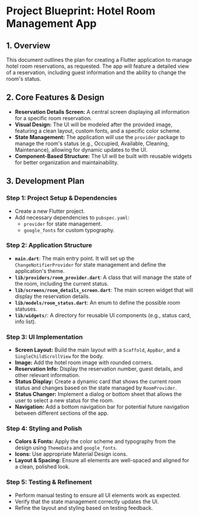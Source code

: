 # Project Blueprint: Hotel Room Management App

## 1. Overview

This document outlines the plan for creating a Flutter application to manage hotel room reservations, as requested. The app will feature a detailed view of a reservation, including guest information and the ability to change the room's status.

## 2. Core Features & Design

- **Reservation Details Screen:** A central screen displaying all information for a specific room reservation.
- **Visual Design:** The UI will be modeled after the provided image, featuring a clean layout, custom fonts, and a specific color scheme.
- **State Management:** The application will use the `provider` package to manage the room's status (e.g., Occupied, Available, Cleaning, Maintenance), allowing for dynamic updates to the UI.
- **Component-Based Structure:** The UI will be built with reusable widgets for better organization and maintainability.

## 3. Development Plan

### Step 1: Project Setup & Dependencies
- Create a new Flutter project.
- Add necessary dependencies to `pubspec.yaml`:
  - `provider` for state management.
  - `google_fonts` for custom typography.

### Step 2: Application Structure
- **`main.dart`**: The main entry point. It will set up the `ChangeNotifierProvider` for state management and define the application's theme.
- **`lib/providers/room_provider.dart`**: A class that will manage the state of the room, including the current status.
- **`lib/screens/room_details_screen.dart`**: The main screen widget that will display the reservation details.
- **`lib/models/room_status.dart`**: An enum to define the possible room statuses.
- **`lib/widgets/`**: A directory for reusable UI components (e.g., status card, info list).

### Step 3: UI Implementation
- **Screen Layout:** Build the main layout with a `Scaffold`, `AppBar`, and a `SingleChildScrollView` for the body.
- **Image:** Add the hotel room image with rounded corners.
- **Reservation Info:** Display the reservation number, guest details, and other relevant information.
- **Status Display:** Create a dynamic card that shows the current room status and changes based on the state managed by `RoomProvider`.
- **Status Changer:** Implement a dialog or bottom sheet that allows the user to select a new status for the room.
- **Navigation:** Add a bottom navigation bar for potential future navigation between different sections of the app.

### Step 4: Styling and Polish
- **Colors & Fonts:** Apply the color scheme and typography from the design using `ThemeData` and `google_fonts`.
- **Icons:** Use appropriate Material Design icons.
- **Layout & Spacing:** Ensure all elements are well-spaced and aligned for a clean, polished look.

### Step 5: Testing & Refinement
- Perform manual testing to ensure all UI elements work as expected.
- Verify that the state management correctly updates the UI.
- Refine the layout and styling based on testing feedback.

